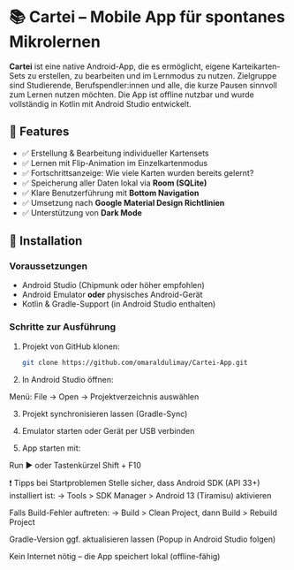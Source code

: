 # 📚 Cartei – Mobile App für spontanes Mikrolernen

**Cartei** ist eine native Android-App, die es ermöglicht, eigene Karteikarten-Sets zu erstellen, zu bearbeiten und im Lernmodus zu nutzen. Zielgruppe sind Studierende, Berufspendler:innen und alle, die kurze Pausen sinnvoll zum Lernen nutzen möchten. Die App ist offline nutzbar und wurde vollständig in Kotlin mit Android Studio entwickelt.

## 📱 Features

- ✅ Erstellung & Bearbeitung individueller Kartensets
- ✅ Lernen mit Flip-Animation im Einzelkartenmodus
- ✅ Fortschrittsanzeige: Wie viele Karten wurden bereits gelernt?
- ✅ Speicherung aller Daten lokal via **Room (SQLite)**
- ✅ Klare Benutzerführung mit **Bottom Navigation**
- ✅ Umsetzung nach **Google Material Design Richtlinien**
- ✅ Unterstützung von **Dark Mode**

## 🚀 Installation

### Voraussetzungen

- Android Studio (Chipmunk oder höher empfohlen)
- Android Emulator **oder** physisches Android-Gerät
- Kotlin & Gradle-Support (in Android Studio enthalten)

### Schritte zur Ausführung

1. Projekt von GitHub klonen:
   ```bash
   git clone https://github.com/omaraldulimay/Cartei-App.git

2. In Android Studio öffnen:

Menü: File → Open → Projektverzeichnis auswählen

3. Projekt synchronisieren lassen (Gradle-Sync)

4. Emulator starten oder Gerät per USB verbinden

5. App starten mit:

Run ▶️ oder Tastenkürzel Shift + F10

❗ Tipps bei Startproblemen
Stelle sicher, dass Android SDK (API 33+) installiert ist:
→ Tools > SDK Manager > Android 13 (Tiramisu) aktivieren

Falls Build-Fehler auftreten:
→ Build > Clean Project, dann Build > Rebuild Project

Gradle-Version ggf. aktualisieren lassen (Popup in Android Studio folgen)

Kein Internet nötig – die App speichert lokal (offline-fähig)




